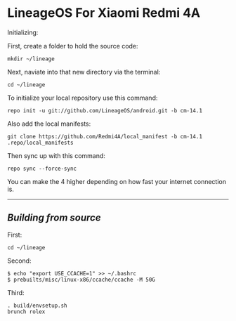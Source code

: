 LineageOS For Xiaomi Redmi 4A
=============================

Initializing:

First, create a folder to hold the source code: 

	mkdir ~/lineage

Next, naviate into that new directory via the terminal:

	cd ~/lineage

To initialize your local repository use this command:

	repo init -u git://github.com/LineageOS/android.git -b cm-14.1

Also add the local manifests:

	git clone https://github.com/Redmi4A/local_manifest -b cm-14.1 .repo/local_manifests

Then sync up with this command:

	repo sync --force-sync
	
You can make the 4 higher depending on how fast your internet connection is. 

-------------
 
_Building from source_
---------------

First:

	cd ~/lineage

Second:

	$ echo "export USE_CCACHE=1" >> ~/.bashrc
	$ prebuilts/misc/linux-x86/ccache/ccache -M 50G

Third:

	. build/envsetup.sh
	brunch rolex
